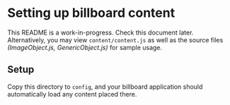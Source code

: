 # Setting up billboard content

This README is a work-in-progress. Check this document later. Alternatively, you may view `content/content.js` as well as the source files *(ImageObject.js, GenericObject.js)* for sample usage.

## Setup

Copy this directory to `config`, and your billboard application should automatically load any content placed there.
